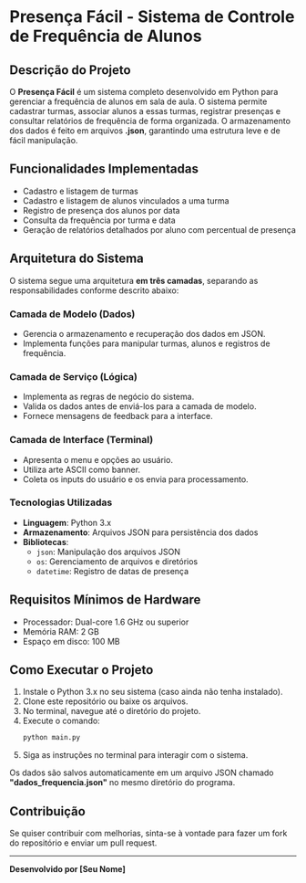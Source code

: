 # Presença Fácil - Sistema de Controle de Frequência de Alunos

## Descrição do Projeto
O **Presença Fácil** é um sistema completo desenvolvido em Python para gerenciar a frequência de alunos em sala de aula. O sistema permite cadastrar turmas, associar alunos a essas turmas, registrar presenças e consultar relatórios de frequência de forma organizada. O armazenamento dos dados é feito em arquivos **.json**, garantindo uma estrutura leve e de fácil manipulação.

## Funcionalidades Implementadas
- Cadastro e listagem de turmas
- Cadastro e listagem de alunos vinculados a uma turma
- Registro de presença dos alunos por data
- Consulta da frequência por turma e data
- Geração de relatórios detalhados por aluno com percentual de presença

## Arquitetura do Sistema
O sistema segue uma arquitetura **em três camadas**, separando as responsabilidades conforme descrito abaixo:

### Camada de Modelo (Dados)
- Gerencia o armazenamento e recuperação dos dados em JSON.
- Implementa funções para manipular turmas, alunos e registros de frequência.

### Camada de Serviço (Lógica)
- Implementa as regras de negócio do sistema.
- Valida os dados antes de enviá-los para a camada de modelo.
- Fornece mensagens de feedback para a interface.

### Camada de Interface (Terminal)
- Apresenta o menu e opções ao usuário.
- Utiliza arte ASCII como banner.
- Coleta os inputs do usuário e os envia para processamento.

### Tecnologias Utilizadas
- **Linguagem**: Python 3.x
- **Armazenamento**: Arquivos JSON para persistência dos dados
- **Bibliotecas**:
  - `json`: Manipulação dos arquivos JSON
  - `os`: Gerenciamento de arquivos e diretórios
  - `datetime`: Registro de datas de presença

## Requisitos Mínimos de Hardware
- Processador: Dual-core 1.6 GHz ou superior
- Memória RAM: 2 GB
- Espaço em disco: 100 MB

## Como Executar o Projeto
1. Instale o Python 3.x no seu sistema (caso ainda não tenha instalado).
2. Clone este repositório ou baixe os arquivos.
3. No terminal, navegue até o diretório do projeto.
4. Execute o comando:
   ```bash
   python main.py
   ```
5. Siga as instruções no terminal para interagir com o sistema.

Os dados são salvos automaticamente em um arquivo JSON chamado **"dados_frequencia.json"** no mesmo diretório do programa.

## Contribuição
Se quiser contribuir com melhorias, sinta-se à vontade para fazer um fork do repositório e enviar um pull request.

---
**Desenvolvido por [Seu Nome]**

